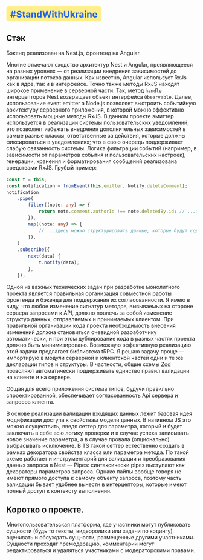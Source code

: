 ![StandWithUkraine](https://raw.githubusercontent.com/vshymanskyy/StandWithUkraine/main/badges/StandWithUkraine.svg)
## Стэк ##
Бэкенд реализован на Nest.js, фронтенд на Angular.

Многие отмечают сходство архитектур Nest и Angular, проявляющееся на разных уровнях — от реализации внедрения зависимостей до организации потоков данных.
Как известно, Angular использует RxJs как в ядре, так и в интерфейсе. Точно также методы RxJS находят широкое применение в серверной части. Так, метод `handle` интерцепторов Nest возвращает объект интерфейса `Observable`. Далее, использование event emitter а Node.js позволяет выстроить событийную архитектуру серверного приложения, в которой можно эффективно использовать мощные методы RxJS.
В данном проекте эмиттер используется в реализации системы пользовательских уведомлений; это позволяет избежать внедрения дополнительных зависимостей в самые разные классы, ответственные за действия, которые должны фиксироваться в уведомлениях; что в свою очередь поддерживает слабую связанность системы. Логика фильтрации событий (например, в зависимости от параметров события и пользовательских настроек), генерации, хранения и форматирования сообщений реализована средствами RxJS.
Грубый пример:
```typescript
const t = this;
const notification = fromEvent(this.emitter, Notify.deleteComment);
notification
    .pipe(
        filter((note: any) => {
            return note.comment.authorId !== note.deletedBy.id; // ...здесь можно отфильтровать события, не создавая для некоторых из них уведомления
        }),
        map((note: any) => {
            // ...здесь можно структурировать данные, которые будут содержаться в уведомлении 
        }),
    )
    .subscribe({
        next(data) {
            t.notify(data);
        },
    });
```
Одной из важных технических задач при разработке монолитного проекта является правильная организация совместной работы фронтенда и бэкенда для поддержания их согласованности. Я имею в виду, что любое изменение сигнатур методов, вызываемых на стороне сервера запросами к API, должно повлечь за собой изменение структур данных, отправляемых и принимаемых клиентом. При правильной организации кода проекта необходимость внесения изменений должна становиться очевидной разработчику автоматически, и при этом дублирование кода в разных частях проекта должно быть минимизировано. Возможную эффективную реализацию этой задачи предлагает библиотека tRPC. Я решаю задачу проще — импортирую в модули серверной и клиентской частей одни и те же декларации типов и структуры. В частности, общие схемы [Zod](https://zod.dev/) позволяют автоматически поддерживать единство  правил валидации на клиенте и на сервере.

Общая для всего приложения система типов, будучи правильно спроектированной, обеспечивает согласованность Api сервера и запросов клиента.

В основе реализации валидации входящих данных лежит базовая идея модификации доступа к свойствам модели данных. В нативном JS это можно осуществить, введя сеттер для параметра, который и будет заключать в себе всю логику проверки и в случае успеха записывать новое значение параметра, а в случае провала (опционально) выбрасывать исключение. В TS такой сеттер естественно создать в рамках декоратора свойства класса или параметра метода. По такой схеме работает и инструментарий для валидации и преобразования данных запроса в Nest — Pipes: синтаксически pipes выступают как декораторы параметров запроса. Однако пайпы вообще говоря не имеют прямого доступа к самому объекту запроса, поэтому часть валидации бывает удобнее вынести в интерцепторы, которые имеют полный доступ к контексту выполнения.

## Коротко о проекте. ##
Многопользовательская платформа, где участники могут публиковать сущности (будь то тексты, видеоролики или задачи по кодингу), оценивать и обсуждать сущности, размещенные другими участниками.
Сущности проходят премодерацию, комментарии могут редактироваться и удаляться участниками с модераторскими правами.
